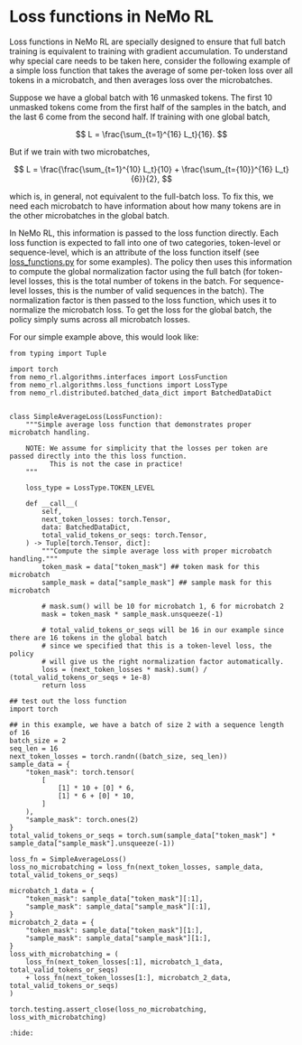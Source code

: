 # Loss functions in NeMo RL

Loss functions in NeMo RL are specially designed to ensure that full batch training is equivalent to training with gradient accumulation. To understand
why special care needs to be taken here, consider the following example of a simple loss function that takes the average of some per-token loss over all tokens in a microbatch, and then averages loss over the microbatches.

Suppose we have a global batch with 16 unmasked tokens. The first 10 unmasked tokens come from the first half of the samples in the batch, and the last 6 come from the second half. If training with one global batch,

$$
L = \frac{\sum_{t=1}^{16} L_t}{16}.
$$

But if we train with two microbatches, 

$$
L = \frac{\frac{\sum_{t=1}^{10} L_t}{10} + \frac{\sum_{t={10}}^{16} L_t}{6}}{2},
$$

which is, in general, not equivalent to the full-batch loss. To fix this, we need each microbatch to have information about how many tokens are in the other microbatches in the global batch.

In NeMo RL, this information is passed to the loss function directly. Each loss function is expected to fall into one of two categories, token-level or sequence-level, which is an attribute of the loss function itself (see [loss_functions.py](../../nemo_rl/algorithms/loss_functions.py) for some examples). The policy then uses this information to compute the global normalization factor using the full batch (for token-level losses, this is the total number of tokens in the batch. For sequence-level losses, this is the number of valid sequences in the batch). The normalization factor is then passed to the loss function, which uses it to normalize the microbatch loss. To get the loss for the global batch, the policy simply sums across all microbatch losses.

For our simple example above, this would look like:

```{testcode}
from typing import Tuple

import torch
from nemo_rl.algorithms.interfaces import LossFunction
from nemo_rl.algorithms.loss_functions import LossType
from nemo_rl.distributed.batched_data_dict import BatchedDataDict


class SimpleAverageLoss(LossFunction):
    """Simple average loss function that demonstrates proper microbatch handling.
    
    NOTE: We assume for simplicity that the losses per token are passed directly into the this loss function.
          This is not the case in practice!
    """

    loss_type = LossType.TOKEN_LEVEL

    def __call__(
        self,
        next_token_losses: torch.Tensor,
        data: BatchedDataDict,
        total_valid_tokens_or_seqs: torch.Tensor,
    ) -> Tuple[torch.Tensor, dict]:
        """Compute the simple average loss with proper microbatch handling."""
        token_mask = data["token_mask"] ## token mask for this microbatch
        sample_mask = data["sample_mask"] ## sample mask for this microbatch

        # mask.sum() will be 10 for microbatch 1, 6 for microbatch 2
        mask = token_mask * sample_mask.unsqueeze(-1)

        # total_valid_tokens_or_seqs will be 16 in our example since there are 16 tokens in the global batch
        # since we specified that this is a token-level loss, the policy
        # will give us the right normalization factor automatically.
        loss = (next_token_losses * mask).sum() / (total_valid_tokens_or_seqs + 1e-8)
        return loss

## test out the loss function
import torch

## in this example, we have a batch of size 2 with a sequence length of 16
batch_size = 2
seq_len = 16
next_token_losses = torch.randn((batch_size, seq_len))
sample_data = {
    "token_mask": torch.tensor(
        [
            [1] * 10 + [0] * 6,
            [1] * 6 + [0] * 10,
        ]
    ),
    "sample_mask": torch.ones(2)
}
total_valid_tokens_or_seqs = torch.sum(sample_data["token_mask"] * sample_data["sample_mask"].unsqueeze(-1))

loss_fn = SimpleAverageLoss()
loss_no_microbatching = loss_fn(next_token_losses, sample_data, total_valid_tokens_or_seqs)

microbatch_1_data = {
    "token_mask": sample_data["token_mask"][:1],
    "sample_mask": sample_data["sample_mask"][:1],
}
microbatch_2_data = {
    "token_mask": sample_data["token_mask"][1:],
    "sample_mask": sample_data["sample_mask"][1:],
}
loss_with_microbatching = (
    loss_fn(next_token_losses[:1], microbatch_1_data, total_valid_tokens_or_seqs)
    + loss_fn(next_token_losses[1:], microbatch_2_data, total_valid_tokens_or_seqs)
)

torch.testing.assert_close(loss_no_microbatching, loss_with_microbatching)
```

<!-- This testoutput is intentionally empty-->
```{testoutput}
:hide:
```
